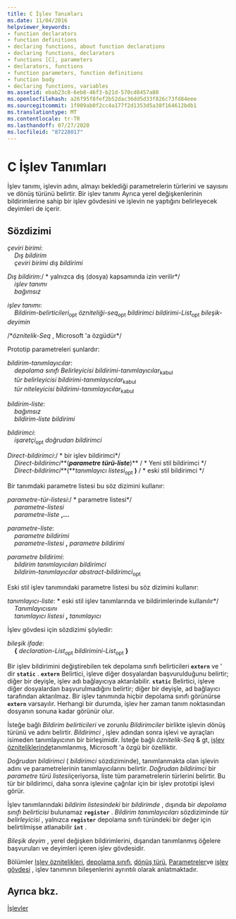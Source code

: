 ```yaml
---
title: C İşlev Tanımları
ms.date: 11/04/2016
helpviewer_keywords:
- function declarators
- function definitions
- declaring functions, about function declarations
- declaring functions, declarators
- functions [C], parameters
- declarators, functions
- function parameters, function definitions
- function body
- declaring functions, variables
ms.assetid: ebab23c8-6eb8-46f3-b21d-570cd8457a80
ms.openlocfilehash: a26f95f8fef2b52dac36dd5d33f826c73fd84eee
ms.sourcegitcommit: 1f009ab0f2cc4a177f2d1353d5a38f164612bdb1
ms.translationtype: MT
ms.contentlocale: tr-TR
ms.lasthandoff: 07/27/2020
ms.locfileid: "87228017"
---
```

# <a name="c-function-definitions"></a>C İşlev Tanımları

İşlev tanımı, işlevin adını, almayı beklediği parametrelerin türlerini ve sayısını ve dönüş türünü belirtir. Bir işlev tanımı Ayrıca yerel değişkenlerinin bildirimlerine sahip bir işlev gövdesini ve işlevin ne yaptığını belirleyecek deyimleri de içerir.

## <a name="syntax"></a>Sözdizimi

*çeviri birimi*:<br/>
&nbsp;&nbsp;&nbsp;&nbsp;*Dış bildirim* <br/>
&nbsp;&nbsp;&nbsp;&nbsp;*çeviri birimi* *dış bildirimi*

*Dış bildirim*:/ \* yalnızca dış (dosya) kapsamında izin verilir\*/<br/>
&nbsp;&nbsp;&nbsp;&nbsp;*işlev tanımı*<br/>
&nbsp;&nbsp;&nbsp;&nbsp;*bağımsız*

*işlev tanımı*:<br/>
&nbsp;&nbsp;&nbsp;&nbsp;*Bildirim-belirticileri*<sub>opt</sub> *özniteliği-seq*<sub>opt</sub> *bildirimci* *bildirimi-List*<sub>opt</sub> *bileşik-deyimin*

/\**öznitelik-Seq* , Microsoft 'a özgüdür\*/

Prototip parametreleri şunlardır:

*bildirim-tanımlayıcılar*:<br/>
&nbsp;&nbsp;&nbsp;&nbsp;*depolama sınıfı Belirleyicisi* *bildirimi-tanımlayıcılar*<sub>kabul</sub> <br/>
&nbsp;&nbsp;&nbsp;&nbsp;*tür belirleyicisi* *bildirimi-tanımlayıcılar*<sub>kabul</sub><br/>
&nbsp;&nbsp;&nbsp;&nbsp;*tür niteleyicisi* *bildirimi-tanımlayıcılar*<sub>kabul</sub>

*bildirim-liste*:<br/>
&nbsp;&nbsp;&nbsp;&nbsp;*bağımsız*<br/>
&nbsp;&nbsp;&nbsp;&nbsp;*bildirim-liste* *bildirimi*

*bildirimci*:<br/>
&nbsp;&nbsp;&nbsp;&nbsp;*işaretçi*<sub>opt</sub> *doğrudan bildirimci*

*Direct-bildirimci*:/ \* bir işlev bildirimci\*/<br/>
&nbsp;&nbsp;&nbsp;&nbsp;*Direct-bildirimci***(***parametre türü-liste***)**  / \* Yeni stil bildirimci      \*/<br/>
&nbsp;&nbsp;&nbsp;&nbsp;*Direct-bildirimci***(***tanımlayıcı listesi*<sub>opt</sub> **)**  / \* eski stil bildirimci    \*/

Bir tanımdaki parametre listesi bu söz dizimini kullanır:

*parametre-tür-listesi*:/ \* parametre listesi\*/<br/>
&nbsp;&nbsp;&nbsp;&nbsp;*parametre-listesi* <br/>
&nbsp;&nbsp;&nbsp;&nbsp;*parametre-liste* **,...**

*parametre-liste*:<br/>
&nbsp;&nbsp;&nbsp;&nbsp;*parametre bildirimi*<br/>
&nbsp;&nbsp;&nbsp;&nbsp;*parametre-listesi* **,**  *parametre bildirimi*

*parametre bildirimi*:<br/>
&nbsp;&nbsp;&nbsp;&nbsp;*bildirim tanımlayıcıları* *bildirimci*<br/>
&nbsp;&nbsp;&nbsp;&nbsp;*bildirim-tanımlayıcılar* *abstract-bildirimci*<sub>opt</sub>

Eski stil işlev tanımındaki parametre listesi bu söz dizimini kullanır:

*tanımlayıcı-liste*: \* eski stil işlev tanımlarında ve bildirimlerinde kullanılır\*/<br/>
&nbsp;&nbsp;&nbsp;&nbsp;*Tanımlayıcısını*<br/>
&nbsp;&nbsp;&nbsp;&nbsp;*tanımlayıcı listesi* **,**  *tanımlayıcı*

İşlev gövdesi için sözdizimi şöyledir:

*bileşik ifade*:<br/>
&nbsp;&nbsp;&nbsp;&nbsp;**{** *declaration-List*<sub>opt</sub> *bildirimini-List*<sub>opt</sub> **}**

Bir işlev bildirimini değiştirebilen tek depolama sınıfı belirticileri **`extern`** ve ' dir **`static`** . **`extern`** Belirtici, işleve diğer dosyalardan başvurulduğunu belirtir; diğer bir deyişle, işlev adı bağlayıcıya aktarılabilir. **`static`** Belirtici, işleve diğer dosyalardan başvurulmadığını belirtir; diğer bir deyişle, ad bağlayıcı tarafından aktarılmaz. Bir işlev tanımında hiçbir depolama sınıfı görünürse **`extern`** varsayılır. Herhangi bir durumda, işlev her zaman tanım noktasından dosyanın sonuna kadar görünür olur.

İsteğe bağlı *Bildirim belirticileri* ve zorunlu *Bildirimciler* birlikte işlevin dönüş türünü ve adını belirtir. *Bildirimci* , işlev adından sonra işlevi ve ayraçları isimeden tanımlayıcının bir birleşimidir. İsteğe bağlı *öznitelik-Seq* & gt, [işlev özniteliklerinde](../c-language/function-attributes.md)tanımlanmış, Microsoft 'a özgü bir özelliktir.

*Doğrudan bildirimci* ( *bildirimci* sözdiziminde), tanımlanmakta olan işlevin adını ve parametrelerinin tanımlayıcılarını belirtir. *Doğrudan bildirimci* bir *parametre türü listesi*içeriyorsa, liste tüm parametrelerin türlerini belirtir. Bu tür bir bildirimci, daha sonra işlevine çağrılar için bir işlev prototipi işlevi görür.

İşlev tanımlarındaki *bildirim listesindeki* bir *bildirimde* , dışında bir *depolama sınıfı belirticisi* bulunamaz **`register`** . *Bildirim tanımlayıcıları* sözdiziminde *tür belirleyicisi* , yalnızca **`register`** depolama sınıfı türündeki bir değer için belirtilmişse atlanabilir **`int`** .

*Bileşik deyim* , yerel değişken bildirimlerini, dışarıdan tanımlanmış öğelere başvuruları ve deyimleri içeren işlev gövdesidir.

Bölümler [Işlev öznitelikleri](../c-language/function-attributes.md), [depolama sınıfı](../c-language/storage-class.md), [dönüş türü](../c-language/return-type.md), [Parametreler](../c-language/parameters.md)ve [işlev gövdesi](../c-language/function-body.md) , işlev tanımının bileşenlerini ayrıntılı olarak anlatmaktadır.

## <a name="see-also"></a>Ayrıca bkz.

[İşlevler](../c-language/functions-c.md)
